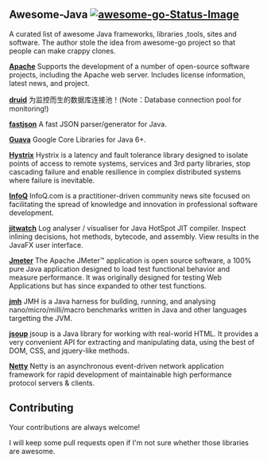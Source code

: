 ## Awesome-Java [![awesome-go-Status-Image](https://travis-ci.org/avelino/awesome-go.svg?branch=master)](https://travis-ci.org/avelino/awesome-go)
A curated list of awesome Java frameworks, libraries ,tools, sites and software. The author stole the idea from awesome-go project so that people can make crappy clones.


**[Apache](http://www.apache.org/)**
Supports the development of a number of open-source software projects, including the Apache web server. Includes license information, latest news, and project.

**[druid](https://github.com/alibaba/druid)**
为监控而生的数据库连接池！(Note：Database connection pool for monitoring!)

**[fastjson](https://github.com/alibaba/fastjson)**
A fast JSON parser/generator for Java.

**[Guava](https://github.com/google/guava)**
Google Core Libraries for Java 6+.

**[Hystrix](https://github.com/Netflix/Hystrix)**
Hystrix is a latency and fault tolerance library designed to isolate points of access to remote systems, services and 3rd party libraries, stop cascading failure and enable resilience in complex distributed systems where failure is inevitable.

**[InfoQ](https://www.infoq.com/)**
InfoQ.com is a practitioner-driven community news site focused on facilitating the spread of knowledge and innovation in professional software development.

**[jitwatch](https://github.com/AdoptOpenJDK/jitwatch)**
Log analyser / visualiser for Java HotSpot JIT compiler. Inspect inlining decisions, hot methods, bytecode, and assembly. View results in the JavaFX user interface.

**[Jmeter](http://jmeter.apache.org/)**
The Apache JMeter™ application is open source software, a 100% pure Java application designed to load test functional behavior and measure performance. It was originally designed for testing Web Applications but has since expanded to other test functions.

**[jmh](http://openjdk.java.net/projects/code-tools/jmh/)**
JMH is a Java harness for building, running, and analysing nano/micro/milli/macro benchmarks written in Java and other languages targetting the JVM.

**[jsoup](https://github.com/jhy/jsoup)**
jsoup is a Java library for working with real-world HTML. It provides a very convenient API for extracting and manipulating data, using the best of DOM, CSS, and jquery-like methods.

**[Netty](https://github.com/netty/netty)**
Netty is an asynchronous event-driven network application framework for rapid development of maintainable high performance protocol servers & clients.


## Contributing 
Your contributions are always welcome!

I will keep some pull requests open if I'm not sure whether those libraries are awesome.
